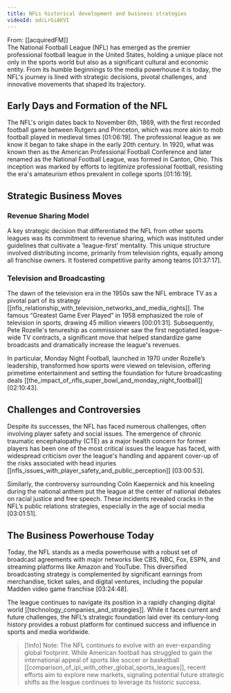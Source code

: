 ```yaml
---
title: NFLs historical development and business strategies
videoId: odcLrGiAKVI
---
```


From: [[acquiredFM]] <br/> 
The National Football League (NFL) has emerged as the premier professional football league in the United States, holding a unique place not only in the sports world but also as a significant cultural and economic entity. From its humble beginnings to the media powerhouse it is today, the NFL's journey is lined with strategic decisions, pivotal challenges, and innovative movements that shaped its trajectory.

## Early Days and Formation of the NFL

The NFL's origin dates back to November 6th, 1869, with the first recorded football game between Rutgers and Princeton, which was more akin to mob football played in medieval times <a class="yt-timestamp" data-t="01:06:19">[01:06:19]</a>. The professional league as we know it began to take shape in the early 20th century. In 1920, what was known then as the American Professional Football Conference and later renamed as the National Football League, was formed in Canton, Ohio. This inception was marked by efforts to legitimize professional football, resisting the era's amateurism ethos prevalent in college sports <a class="yt-timestamp" data-t="01:16:19">[01:16:19]</a>.

## Strategic Business Moves

### Revenue Sharing Model

A key strategic decision that differentiated the NFL from other sports leagues was its commitment to revenue sharing, which was instituted under guidelines that cultivate a ‘league-first’ mentality. This unique structure involved distributing income, primarily from television rights, equally among all franchise owners. It fostered competitive parity among teams <a class="yt-timestamp" data-t="01:37:17">[01:37:17]</a>.

### Television and Broadcasting

The dawn of the television era in the 1950s saw the NFL embrace TV as a pivotal part of its strategy [[nfls_relationship_with_television_networks_and_media_rights]]. The famous “Greatest Game Ever Played” in 1958 emphasized the role of television in sports, drawing 45 million viewers <a class="yt-timestamp" data-t="00:01:31">[00:01:31]</a>. Subsequently, Pete Rozelle's tenureship as commissioner saw the first negotiated league-wide TV contracts, a significant move that helped standardize game broadcasts and dramatically increase the league's revenues.

In particular, Monday Night Football, launched in 1970 under Rozelle’s leadership, transformed how sports were viewed on television, offering primetime entertainment and setting the foundation for future broadcasting deals [[the_impact_of_nfls_super_bowl_and_monday_night_football]] <a class="yt-timestamp" data-t="02:10:43">[02:10:43]</a>.

## Challenges and Controversies

Despite its successes, the NFL has faced numerous challenges, often involving player safety and social issues. The emergence of chronic traumatic encephalopathy (CTE) as a major health concern for former players has been one of the most critical issues the league has faced, with widespread criticism over the league's handling and apparent cover-up of the risks associated with head injuries [[nfls_issues_with_player_safety_and_public_perception]] <a class="yt-timestamp" data-t="03:00:53">[03:00:53]</a>.

Similarly, the controversy surrounding Colin Kaepernick and his kneeling during the national anthem put the league at the center of national debates on racial justice and free speech. These incidents revealed cracks in the NFL’s public relations strategies, especially in the age of social media <a class="yt-timestamp" data-t="03:01:51">[03:01:51]</a>.

## The Business Powerhouse Today

Today, the NFL stands as a media powerhouse with a robust set of broadcast agreements with major networks like CBS, NBC, Fox, ESPN, and streaming platforms like Amazon and YouTube. This diversified broadcasting strategy is complemented by significant earnings from merchandise, ticket sales, and digital ventures, including the popular Madden video game franchise <a class="yt-timestamp" data-t="03:24:48">[03:24:48]</a>.

The league continues to navigate its position in a rapidly changing digital world [[technology_companies_and_strategies]]. While it faces current and future challenges, the NFL’s strategic foundation laid over its century-long history provides a robust platform for continued success and influence in sports and media worldwide.

> [!info] Note:
> The NFL continues to evolve with an ever-expanding global footprint. While American football has struggled to gain the international appeal of sports like soccer or basketball [[comparison_of_ipl_with_other_global_sports_leagues]], recent efforts aim to explore new markets, signaling potential future strategic shifts as the league continues to leverage its historic success.